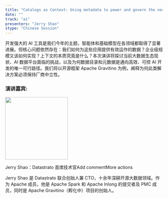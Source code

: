 ```yaml
---
title: "Catalogs as Context: Using metadata to power and govern the next wave of AI development"
date: ""
track: "ai"
presenters: "Jerry Shao"
stype: "Chinese Session"
---
```


开发强大的 AI 工具是我们今年的主题，智能体和基础模型在各领域都取得了显著进展。但核心问题依然存在：我们如何为这些应用提供有效运作的数据？企业级规模又该如何实现？上下文的本质究竟是什么？本次演讲将探讨当前大数据生态现状、AI 数据平台面临的挑战，以及为何数据目录和元数据是通向高效、可控 AI 开发的唯一可行路径。我们将以开源框架 Apache Gravitino 为例，阐释为何此类解决方案必须保持厂商中立性。

### 演讲嘉宾:

<img src="https://sessionize.com/image/396c-400o400o1-PCyrxuKZaPxmAUQMTrdp5J.jpg" width="200" />

Jerry Shao：Datastrato 首席技术官Add commentMore actions

Jerry Shao 是 Datastrato 联合创始人兼 CTO，十余年深耕开源大数据领域。作为 Apache 成员，他是 Apache Spark 和 Apache Inlong 的提交者及 PMC 成员，同时是 Apache Gravitino（孵化中）项目的创始人。